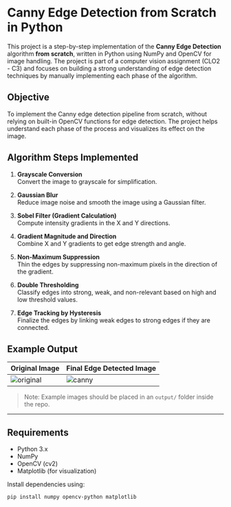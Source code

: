 # Canny Edge Detection from Scratch in Python

This project is a step-by-step implementation of the **Canny Edge Detection** algorithm **from scratch**, written in Python using NumPy and OpenCV for image handling. The project is part of a computer vision assignment (CLO2 - C3) and focuses on building a strong understanding of edge detection techniques by manually implementing each phase of the algorithm.

##  Objective

To implement the Canny edge detection pipeline from scratch, without relying on built-in OpenCV functions for edge detection. The project helps understand each phase of the process and visualizes its effect on the image.

## Algorithm Steps Implemented

1. **Grayscale Conversion**  
   Convert the image to grayscale for simplification.

2. **Gaussian Blur**  
   Reduce image noise and smooth the image using a Gaussian filter.

3. **Sobel Filter (Gradient Calculation)**  
   Compute intensity gradients in the X and Y directions.

4. **Gradient Magnitude and Direction**  
   Combine X and Y gradients to get edge strength and angle.

5. **Non-Maximum Suppression**  
   Thin the edges by suppressing non-maximum pixels in the direction of the gradient.

6. **Double Thresholding**  
   Classify edges into strong, weak, and non-relevant based on high and low threshold values.

7. **Edge Tracking by Hysteresis**  
   Finalize the edges by linking weak edges to strong edges if they are connected.

##  Example Output

| Original Image | Final Edge Detected Image |
|----------------|----------------------------|
| ![original](output/original.png) | ![canny](output/canny.png) |

> Note: Example images should be placed in an `output/` folder inside the repo.

---

##  Requirements

- Python 3.x
- NumPy
- OpenCV (cv2)
- Matplotlib (for visualization)

Install dependencies using:

```bash
pip install numpy opencv-python matplotlib

